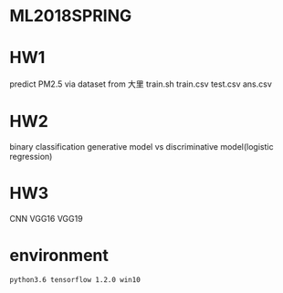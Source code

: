 # ML2018SPRING

# HW1
  predict PM2.5 via dataset from 大里
  train.sh
  train.csv  test.csv  ans.csv
# HW2
  binary classification
  generative model vs discriminative model(logistic regression)
# HW3
  CNN
  VGG16 VGG19
  
  
  
  
  
  
  
  
  
  
  
  
  
  
  
  
  
  
  
  
  
  
  
  
  
  
  
  
  
  
  
  # environment
    python3.6 tensorflow 1.2.0 win10 
